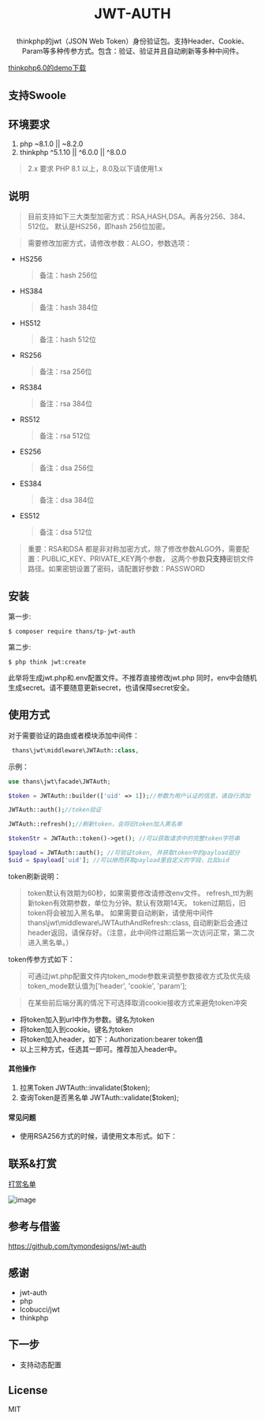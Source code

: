 
<h1><p align="center">JWT-AUTH</p></h1>
<p align="center"> thinkphp的jwt（JSON Web Token）身份验证包。支持Header、Cookie、Param等多种传参方式。包含：验证、验证并且自动刷新等多种中间件。</p>

[thinkphp6.0的demo下载](https://gitee.com/thans/jwt-auth/attach_files/306748/download)

## 支持Swoole

## 环境要求

1. php ~8.1.0 || ~8.2.0
2. thinkphp ^5.1.10 || ^6.0.0 || ^8.0.0

> 2.x 要求 PHP 8.1 以上，8.0及以下请使用1.x

## 说明
> 目前支持如下三大类型加密方式：RSA,HASH,DSA。再各分256、384、512位。
默认是HS256，即hash 256位加密。

>需要修改加密方式，请修改参数：ALGO，参数选项：
* HS256
    > 备注：hash 256位
* HS384
    > 备注：hash 384位
* HS512
    > 备注：hash 512位
* RS256
    > 备注：rsa 256位
* RS384
    > 备注：rsa 384位
* RS512
    > 备注：rsa 512位
* ES256
    > 备注：dsa 256位
* ES384
    > 备注：dsa 384位
* ES512
    > 备注：dsa 512位

> 重要：RSA和DSA 都是非对称加密方式，除了修改参数ALGO外，需要配置：PUBLIC_KEY、PRIVATE_KEY两个参数，
> 这两个参数**只支持**密钥文件路径。如果密钥设置了密码，请配置好参数：PASSWORD

## 安装

第一步:

```shell
$ composer require thans/tp-jwt-auth
```


第二步:

```shell
$ php think jwt:create
```
此举将生成jwt.php和.env配置文件。不推荐直接修改jwt.php
同时，env中会随机生成secret。请不要随意更新secret，也请保障secret安全。


## 使用方式

对于需要验证的路由或者模块添加中间件：
```php
 thans\jwt\middleware\JWTAuth::class,
```

示例：

```php
use thans\jwt\facade\JWTAuth;

$token = JWTAuth::builder(['uid' => 1]);//参数为用户认证的信息，请自行添加

JWTAuth::auth();//token验证

JWTAuth::refresh();//刷新token，会将旧token加入黑名单

$tokenStr = JWTAuth::token()->get(); //可以获取请求中的完整token字符串

$payload = JWTAuth::auth(); //可验证token, 并获取token中的payload部分
$uid = $payload['uid']; //可以继而获取payload里自定义的字段，比如uid

```
token刷新说明：

> token默认有效期为60秒，如果需要修改请修改env文件。
> refresh_ttl为刷新token有效期参数，单位为分钟。默认有效期14天。
> token过期后，旧token将会被加入黑名单。
> 如果需要自动刷新，请使用中间件  thans\jwt\middleware\JWTAuthAndRefresh::class,
> 自动刷新后会通过header返回，请保存好。（注意，此中间件过期后第一次访问正常，第二次进入黑名单。）


token传参方式如下：

> 可通过jwt.php配置文件内token_mode参数来调整参数接收方式及优先级
> token_mode默认值为['header', 'cookie', 'param'];

> 在某些前后端分离的情况下可选择取消cookie接收方式来避免token冲突

- 将token加入到url中作为参数。键名为token
- 将token加入到cookie。键名为token
- 将token加入header，如下：Authorization:bearer token值
- 以上三种方式，任选其一即可。推荐加入header中。

#### 其他操作
1. 拉黑Token JWTAuth::invalidate($token);
2. 查询Token是否黑名单 JWTAuth::validate($token);

#### 常见问题
- 使用RSA256方式的时候，请使用文本形式。如下：

## 联系&打赏

[打赏名单](SUPPORT.md)

![image](https://img.thans.cn/wechat.jpg)

## 参考与借鉴

https://github.com/tymondesigns/jwt-auth

## 感谢

- jwt-auth
- php
- lcobucci/jwt
- thinkphp

## 下一步

- 支持动态配置

## License

MIT
